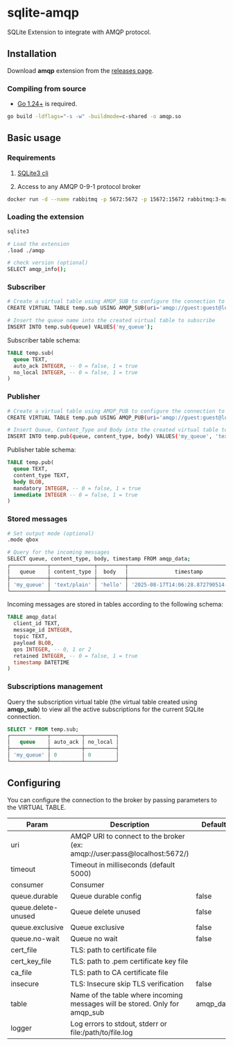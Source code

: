 # sqlite-amqp
SQLite Extension to integrate with AMQP protocol.

## Installation

Download **amqp** extension from the [releases page](https://github.com/litesql/amqp/releases).

### Compiling from source

- [Go 1.24+](https://go.dev) is required.

```sh
go build -ldflags="-s -w" -buildmode=c-shared -o amqp.so
```

## Basic usage

### Requirements

1. [SQLite3 cli](https://www.sqlite.org/download.html)

2. Access to any AMQP 0-9-1 protocol broker

```sh
docker run -d --name rabbitmq -p 5672:5672 -p 15672:15672 rabbitmq:3-management
```

### Loading the extension

```sh
sqlite3

# Load the extension
.load ./amqp

# check version (optional)
SELECT amqp_info();
```

### Subscriber

```sh
# Create a virtual table using AMQP_SUB to configure the connection to the broker
CREATE VIRTUAL TABLE temp.sub USING AMQP_SUB(uri='amqp://guest:guest@localhost:5672/', table=amqp_data);

# Insert the queue name into the created virtual table to subscribe
INSERT INTO temp.sub(queue) VALUES('my_queue');
```

Subscriber table schema:

```sql
TABLE temp.sub(
  queue TEXT,
  auto_ack INTEGER, -- 0 = false, 1 = true
  no_local INTEGER, -- 0 = false, 1 = true
)
```

### Publisher

```sh
# Create a virtual table using AMQP_PUB to configure the connection to the broker
CREATE VIRTUAL TABLE temp.pub USING AMQP_PUB(uri='amqp://guest:guest@localhost:5672/');

# Insert Queue, Content_Type and Body into the created virtual table to publish messages
INSERT INTO temp.pub(queue, content_type, body) VALUES('my_queue', 'text/plain', 'hello');
```

Publisher table schema:

```sql
TABLE temp.pub(
  queue TEXT, 
  content_type TEXT, 
  body BLOB, 
  mandatory INTEGER, -- 0 = false, 1 = true
  immediate INTEGER -- 0 = false, 1 = true
)
```

### Stored messages

```sh
# Set output mode (optional)
.mode qbox

# Query for the incoming messages
SELECT queue, content_type, body, timestamp FROM amqp_data;
┌────────────┬──────────────┬─────────┬───────────────────────────────────────┐
│   queue    │ content_type │  body   │               timestamp               │
├────────────┼──────────────┼─────────┼───────────────────────────────────────┤
│ 'my_queue' │ 'text/plain' │ 'hello' │ '2025-08-17T14:06:28.872790514-03:00' │
└────────────┴──────────────┴─────────┴───────────────────────────────────────┘
```

Incoming messages are stored in tables according to the following schema:

```sql
TABLE amqp_data(
  client_id TEXT,
  message_id INTEGER,
  topic TEXT,
  payload BLOB,
  qos INTEGER, -- 0, 1 or 2
  retained INTEGER, -- 0 = false, 1 = true
  timestamp DATETIME
)
```

### Subscriptions management

Query the subscription virtual table (the virtual table created using **amqp_sub**) to view all the active subscriptions for the current SQLite connection.

```sql
SELECT * FROM temp.sub;
┌────────────┬──────────┬──────────┐
│   queue    │ auto_ack │ no_local │
├────────────┼──────────┼──────────┤
│ 'my_queue' │ 0        │ 0        │
└────────────┴──────────┴──────────┘
```


## Configuring

You can configure the connection to the broker by passing parameters to the VIRTUAL TABLE.

| Param | Description | Default |
|-------|-------------|---------|
| uri | AMQP URI to connect to the broker (ex: amqp://user:pass@localhost:5672/) | |
| timeout | Timeout in milliseconds (default 5000) | |
| consumer | Consumer | |
| queue.durable | Queue durable config | false |
| queue.delete-unused | Queue delete unused | false |
| queue.exclusive | Queue exclusive | false |
| queue.no-wait | Queue no wait | false |
| cert_file | TLS: path to certificate file | |
| cert_key_file | TLS: path to .pem certificate key file | |
| ca_file | TLS: path to CA certificate file | |
| insecure | TLS: Insecure skip TLS verification | false |
| table | Name of the table where incoming messages will be stored. Only for amqp_sub | amqp_data |
| logger | Log errors to stdout, stderr or file:/path/to/file.log |
